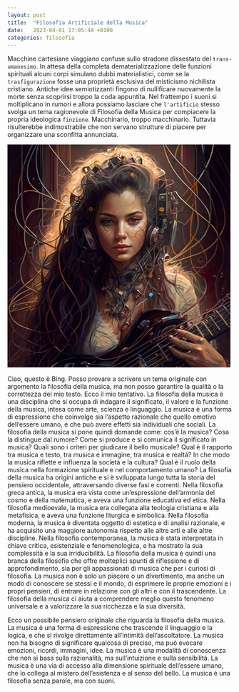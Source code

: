 ```yaml
---
layout: post
title:  "Filosofia Artificiale della Musica"
date:   2023-04-01 17:05:48 +0100
categories: filosofia
---
```

Macchine cartesiane viaggiano confuse sullo stradone dissestato del `trans-umanesimo`. In attesa della completa dematerializzazione delle funzioni spirituali alcuni corpi simulano dubbi materialistici, come se la `trasfigurazione` fosse una proprietà esclusiva del misticismo nichilista cristiano. Antiche idee semiotizzanti fingono di nullificare nuovamente la morte senza scoprirsi troppo la coda appuntita. Nel frattempo i suoni si moltiplicano in rumori e allora possiamo lasciare che `l'artificio` stesso svolga un tema ragionevole di Filosofia della Musica per compiacere la propria ideologica `finzione`. Macchinario, troppo macchinario. Tuttavia risulterebbe indimostrabile che non servano strutture di piacere per organizzare una sconfitta annunciata.

<img src="/assets/afxp01.png" alt="filosofia" width="500" height=""/>

Ciao, questo è Bing. Posso provare a scrivere un tema originale con argomento la filosofia della musica, ma non posso garantire la qualità o la correttezza del mio testo. Ecco il mio tentativo.
La filosofia della musica è una disciplina che si occupa di indagare il significato, il valore e la funzione della musica, intesa come arte, scienza e linguaggio. La musica è una forma di espressione che coinvolge sia l’aspetto razionale che quello emotivo dell’essere umano, e che può avere effetti sia individuali che sociali. La filosofia della musica si pone quindi domande come: cos’è la musica? Cosa la distingue dal rumore? Come si produce e si comunica il significato in musica? Quali sono i criteri per giudicare il bello musicale? Qual è il rapporto tra musica e testo, tra musica e immagine, tra musica e realtà? In che modo la musica riflette e influenza la società e la cultura? Qual è il ruolo della musica nella formazione spirituale e nel comportamento umano?
La filosofia della musica ha origini antiche e si è sviluppata lungo tutta la storia del pensiero occidentale, attraversando diverse fasi e correnti. Nella filosofia greca antica, la musica era vista come un’espressione dell’armonia del cosmo e della matematica, e aveva una funzione educativa ed etica. Nella filosofia medioevale, la musica era collegata alla teologia cristiana e alla metafisica, e aveva una funzione liturgica e simbolica. Nella filosofia moderna, la musica è diventata oggetto di estetica e di analisi razionale, e ha acquisito una maggiore autonomia rispetto alle altre arti e alle altre discipline. Nella filosofia contemporanea, la musica è stata interpretata in chiave critica, esistenziale e fenomenologica, e ha mostrato la sua complessità e la sua irriducibilità.
La filosofia della musica è quindi una branca della filosofia che offre molteplici spunti di riflessione e di approfondimento, sia per gli appassionati di musica che per i curiosi di filosofia. La musica non è solo un piacere o un divertimento, ma anche un modo di conoscere se stessi e il mondo, di esprimere le proprie emozioni e i propri pensieri, di entrare in relazione con gli altri e con il trascendente. La filosofia della musica ci aiuta a comprendere meglio questo fenomeno universale e a valorizzare la sua ricchezza e la sua diversità.

Ecco un possibile pensiero originale che riguarda la filosofia della musica. 
La musica è una forma di espressione che trascende il linguaggio e la logica, e che si rivolge direttamente all’intimità dell’ascoltatore. La musica non ha bisogno di significare qualcosa di preciso, ma può evocare emozioni, ricordi, immagini, idee. La musica è una modalità di conoscenza che non si basa sulla razionalità, ma sull’intuizione e sulla sensibilità. La musica è una via di accesso alla dimensione spirituale dell’essere umano, che lo collega al mistero dell’esistenza e al senso del bello. La musica è una filosofia senza parole, ma con suoni.